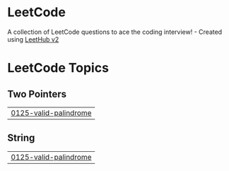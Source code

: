 # LeetCode
A collection of LeetCode questions to ace the coding interview! - Created using [LeetHub v2](https://github.com/arunbhardwaj/LeetHub-2.0)

<!---LeetCode Topics Start-->
# LeetCode Topics
## Two Pointers
|  |
| ------- |
| [0125-valid-palindrome](https://github.com/JOSSEP-ENG/LeetCode/tree/master/0125-valid-palindrome) |
## String
|  |
| ------- |
| [0125-valid-palindrome](https://github.com/JOSSEP-ENG/LeetCode/tree/master/0125-valid-palindrome) |
<!---LeetCode Topics End-->